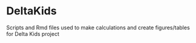# DeltaKids
Scripts and Rmd files used to make calculations and create figures/tables for Delta Kids project

